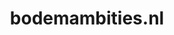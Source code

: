 ---
layout: post
title:  "bodemambities.nl"
internal_url:  "/dutchgov/bodemambities.nl.html"
subdomains_count: 3
all_subdomains_count: 5
urls_count: 3
ssl_rank: 0
http_rank: 53.333333333333
url_link: /data/bodemambities.nl/urls.txt
all_subdomains_link: /data/bodemambities.nl/all_subdomains.txt
subdomains_link: /data/bodemambities.nl/subdomains.txt
categories: dutchgov
---